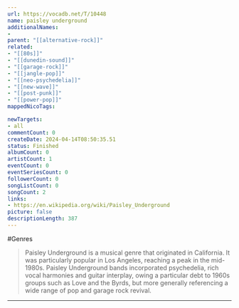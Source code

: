 ```yaml
---
url: https://vocadb.net/T/10448
name: paisley underground
additionalNames: 
- 
parent: "[[alternative-rock]]"
related:
- "[[80s]]"
- "[[dunedin-sound]]"
- "[[garage-rock]]"
- "[[jangle-pop]]"
- "[[neo-psychedelia]]"
- "[[new-wave]]"
- "[[post-punk]]"
- "[[power-pop]]"
mappedNicoTags:

newTargets:
- all
commentCount: 0
createDate: 2024-04-14T08:50:35.51
status: Finished
albumCount: 0
artistCount: 1
eventCount: 0
eventSeriesCount: 0
followerCount: 0
songListCount: 0
songCount: 2
links: 
- https://en.wikipedia.org/wiki/Paisley_Underground
picture: false
descriptionLength: 387
---
```


#Genres

>Paisley Underground is a musical genre that originated in California. It was particularly popular in Los Angeles, reaching a peak in the mid-1980s. Paisley Underground bands incorporated psychedelia, rich vocal harmonies and guitar interplay, owing a particular debt to 1960s groups such as Love and the Byrds, but more generally referencing a wide range of pop and garage rock revival.

---

